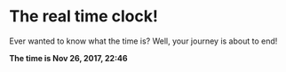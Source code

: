 # The real time clock!

Ever wanted to know what the time is? Well, your journey is about to end!

**The time is Nov 26, 2017, 22:46**